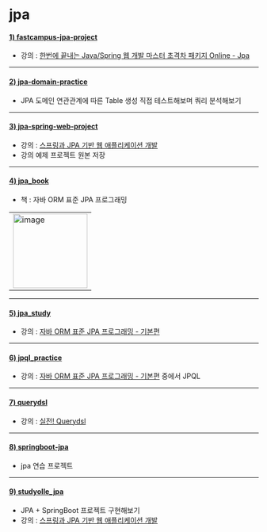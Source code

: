 # jpa

#### [1) fastcampus-jpa-project](https://github.com/seohaebada/2021to2022/tree/master/jpa/fastcampus-jpa-project)
- 강의 : [한번에 끝내는 Java/Spring 웹 개발 마스터 초격차 패키지 Online - Jpa](https://fastcampus.co.kr/dev_online_javaend)   

---

#### [2) jpa-domain-practice](https://github.com/seohaebada/2021to2022/tree/master/jpa/jpa-domain-practice)
- JPA 도메인 연관관계에 따른 Table 생성 직접 테스트해보며 쿼리 분석해보기

---

#### [3) jpa-spring-web-project](https://github.com/seohaebada/2021to2022/tree/master/jpa/jpa-spring-web-project)
- 강의 : [스프링과 JPA 기반 웹 애플리케이션 개발](https://www.inflearn.com/course/%EC%8A%A4%ED%94%84%EB%A7%81-JPA-%EC%9B%B9%EC%95%B1)
- 강의 예제 프로젝트 원본 저장

---
#### [4) jpa_book](https://github.com/seohaebada/2021to2022/tree/master/jpa/jpa_book)
- 책 : 자바 ORM 표준 JPA 프로그래밍
<table><tr><td>
    <img width="150" alt="image" src="https://user-images.githubusercontent.com/87924260/206199482-c037d064-f2dc-4d7a-b6be-6508dea19020.png">
</td></tr></table>

---

#### [5) jpa_study](https://github.com/seohaebada/2021to2022/tree/master/jpa/jpa_study)
- 강의 : [자바 ORM 표준 JPA 프로그래밍 - 기본편](https://www.inflearn.com/course/ORM-JPA-Basic)

---

#### [6) jpql_practice](https://github.com/seohaebada/2021to2022/tree/master/jpa/jpql_practice)
- 강의 : [자바 ORM 표준 JPA 프로그래밍 - 기본편](https://www.inflearn.com/course/ORM-JPA-Basic) 중에서 JPQL

---

#### [7) querydsl](https://github.com/seohaebada/2021to2022/tree/master/jpa/querydsl)
- 강의 : [실전! Querydsl](https://www.inflearn.com/course/querydsl-%EC%8B%A4%EC%A0%84)

---

#### [8) springboot-jpa](https://github.com/seohaebada/2021to2022/tree/master/jpa/springboot-jpa)
- jpa 연습 프로젝트

---

#### [9) studyolle_jpa](https://github.com/seohaebada/2021to2022/tree/master/jpa/studyolle_jpa)
- JPA + SpringBoot 프로젝트 구현해보기
- 강의 : [스프링과 JPA 기반 웹 애플리케이션 개발](https://www.inflearn.com/course/%EC%8A%A4%ED%94%84%EB%A7%81-JPA-%EC%9B%B9%EC%95%B1)

